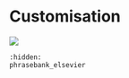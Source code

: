 # Customisation

![](https://i.imgur.com/qssU2VP.png)

```{toctree}
:hidden:
phrasebank_elsevier
```
